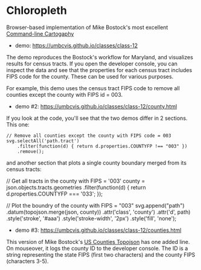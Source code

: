 # Chloropleth

Browser-based implementation of Mike Bostock's most excellent [Command-line Cartogaphy](https://medium.com/@mbostock/command-line-cartography-part-1-897aa8f8ca2c)

* demo: https://umbcvis.github.io/classes/class-12

The demo reproduces the Bostock's workflow for Maryland, and visualizes results for census tracts. If you open the developer console, you can inspect the data and see that the properties for each census tract includes FIPS code for the county.  These can be used for various purposes.  

For example, this demo uses the census tract FIPS code to remove all counties except the county with FIPS id = 003.

* demo #2: https://umbcvis.github.io/classes/class-12/county.html

If you look at the code, you'll see that the two demos differ in 2 sections. This one:

    // Remove all counties except the county with FIPS code = 003
    svg.selectAll('path.tract')
        .filter(function(d) { return d.properties.COUNTYFP !== "003" })
        .remove();

and another section that plots a single county boundary merged from its census tracts:

   // Get all tracts in the county with FIPS = '003'
   county = json.objects.tracts.geometries
        .filter(function(d) { return d.properties.COUNTYFP === '033'; });

   // Plot the boundry of the county with FIPS = "003"
   svg.append("path")
        .datum(topojson.merge(json, county))
        .attr('class', 'county')
        .attr('d', path)
        .style('stroke', '#aaa')
        .style('stroke-width', '2px')
        .style('fill', 'none');

* demo #3: https://umbcvis.github.io/classes/class-12/counties.html

This version of Mike Bostock's [US Counties Topojson](https://bl.ocks.org/mbostock/4122298) has one added line. On mouseover, it logs the county ID to the developer console.  The ID is a string representing the state FIPS (first two characters) and the county FIPS (characters 3-5).
